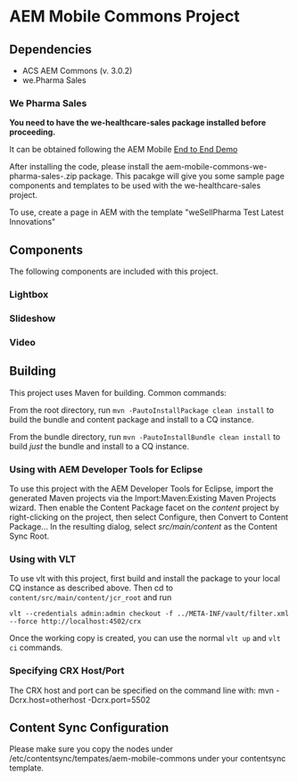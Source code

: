 # AEM Mobile Commons Project

## Dependencies

- ACS AEM Commons (v. 3.0.2)
- we.Pharma Sales

### We Pharma Sales

**You need to have the we-healthcare-sales package installed before proceeding.**

It can be obtained following the AEM Mobile [End to End Demo](https://internal.adobedemo.com/content/demo-hub/en/demos/external/wesellpharma-demo.html)

After installing the code, please install the aem-mobile-commons-we-pharma-sales-<version>.zip package.
This pacakge will give you some sample page components and templates to be used with the we-healthcare-sales project.

To use, create a page in AEM with the template "weSellPharma Test Latest Innovations"

## Components

The following components are included with this project.

### Lightbox

### Slideshow

### Video

## Building

This project uses Maven for building. Common commands:

From the root directory, run ``mvn -PautoInstallPackage clean install`` to build the bundle and content package and install to a CQ instance.

From the bundle directory, run ``mvn -PautoInstallBundle clean install`` to build *just* the bundle and install to a CQ instance.

### Using with AEM Developer Tools for Eclipse

To use this project with the AEM Developer Tools for Eclipse, import the generated Maven projects via the Import:Maven:Existing Maven Projects wizard. Then enable the Content Package facet on the _content_ project by right-clicking on the project, then select Configure, then Convert to Content Package... In the resulting dialog, select _src/main/content_ as the Content Sync Root.

### Using with VLT

To use vlt with this project, first build and install the package to your local CQ instance as described above. Then cd to `content/src/main/content/jcr_root` and run

    vlt --credentials admin:admin checkout -f ../META-INF/vault/filter.xml --force http://localhost:4502/crx

Once the working copy is created, you can use the normal ``vlt up`` and ``vlt ci`` commands.

### Specifying CRX Host/Port

The CRX host and port can be specified on the command line with:
mvn -Dcrx.host=otherhost -Dcrx.port=5502 <goals>

## Content Sync Configuration

Please make sure you copy the nodes under /etc/contentsync/tempates/aem-mobile-commons under your contentsync template.
